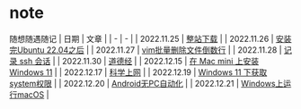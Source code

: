 # note
随想随遇随记
| 日期 | 文章 |
| - | - |
| 2022.11.25 | [整站下载](https://github.com/wrzssz/note/blob/main/2022.11.25.md) |
| 2022.11.26 | [安装完Ubuntu 22.04之后](https://github.com/wrzssz/note/blob/main/2022.11.26.md) |
| 2022.11.27 | [vim批量删除文件倒数行](https://github.com/wrzssz/note/blob/main/2022.11.27.md) |
| 2022.11.28 | [记录 ssh 会话](https://github.com/wrzssz/note/blob/main/2022.11.28.md) |
| 2022.11.30 | [道德经](https://github.com/wrzssz/note/blob/main/2022.11.30.md) |
| 2022.12.15 | [在 Mac mini 上安装 Windows 11](https://github.com/wrzssz/note/blob/main/2022.12.15.md) |
| 2022.12.17 | [科学上网](https://github.com/wrzssz/note/blob/main/2022.12.17.md) |
| 2022.12.19 | [Windows 11 下获取system权限](https://github.com/wrzssz/note/blob/main/2022.12.19.md) |
| 2022.12.20 | [Android无PC自动化](https://github.com/wrzssz/note/blob/main/2022.12.20.md) |
| 2022.12.21 | [Windows上运行macOS](https://github.com/wrzssz/note/blob/main/2022.12.21.md) |